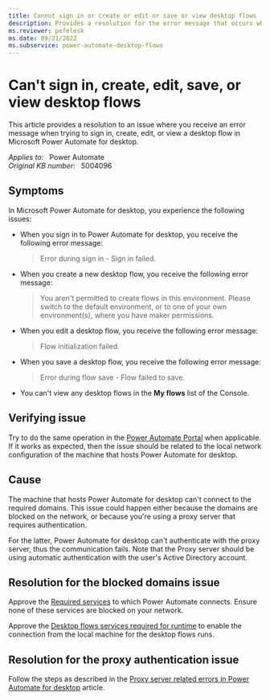 ```yaml
---
title: Cannot sign in or create or edit or save or view desktop flows
description: Provides a resolution for the error message that occurs when you try to sign in, create, edit, save, or view desktop flows in Power Automate.
ms.reviewer: pefelesk
ms.date: 09/21/2022
ms.subservice: power-automate-desktop-flows
---
```

# Can't sign in, create, edit, save, or view desktop flows

This article provides a resolution to an issue where you receive an error message when trying to sign in, create, edit, or view a desktop flow in Microsoft Power Automate for desktop.

_Applies to:_ &nbsp; Power Automate  
_Original KB number:_ &nbsp; 5004096

## Symptoms

In Microsoft Power Automate for desktop, you experience the following issues:

- When you sign in to Power Automate for desktop, you receive the following error message:

   > Error during sign in - Sign in failed.

- When you create a new desktop flow, you receive the following error message:

   > You aren't permitted to create flows in this environment. Please switch to the default environment, or to one of your own environment(s), where you have maker permissions.

- When you edit a desktop flow, you receive the following error message:

   > Flow initialization failed.

- When you save a desktop flow, you receive the following error message:

   > Error during flow save - Flow failed to save.

- You can't view any desktop flows in the **My flows** list of the Console.

## Verifying issue

Try to do the same operation in the [Power Automate Portal](https://flow.microsoft.com) when applicable. If it works as expected, then the issue should be related to the local network configuration of the machine that hosts Power Automate for desktop.

## Cause

The machine that hosts Power Automate for desktop can't connect to the required domains. This issue could happen either because the domains are blocked on the network, or because you're using a proxy server that requires authentication.

For the latter, Power Automate for desktop can't authenticate with the proxy server, thus the communication fails. Note that the Proxy server should be using automatic authentication with the user's Active Directory account.

## Resolution for the blocked domains issue

Approve the [Required services](/power-automate/ip-address-configuration#required-services) to which Power Automate connects. Ensure none of these services are blocked on your network.

Approve the [Desktop flows services required for runtime](/power-automate/ip-address-configuration#desktop-flows-services-required-for-runtime) to enable the connection from the local machine for the desktop flows runs.

## Resolution for the proxy authentication issue

Follow the steps as described in the [Proxy server related errors in Power Automate for desktop](/troubleshoot/power-platform/power-automate/desktop-flows/proxy-error-console) article.
